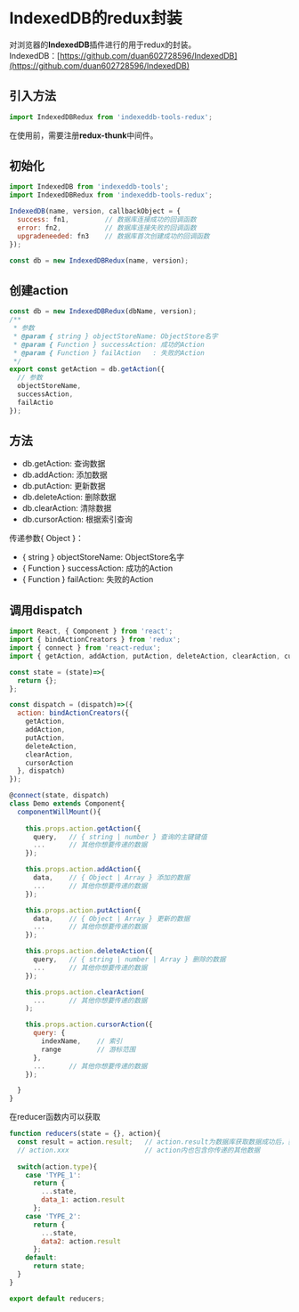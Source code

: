 # IndexedDB的redux封装

对浏览器的**IndexedDB**插件进行的用于redux的封装。   
IndexedDB：[https://github.com/duan602728596/IndexedDB](https://github.com/duan602728596/IndexedDB)

## 引入方法
```javascript
import IndexedDBRedux from 'indexeddb-tools-redux';
```
在使用前，需要注册**redux-thunk**中间件。

## 初始化
```javascript
import IndexedDB from 'indexeddb-tools';
import IndexedDBRedux from 'indexeddb-tools-redux';

IndexedDB(name, version, callbackObject = {
  success: fn1,         // 数据库连接成功的回调函数
  error: fn2,           // 数据库连接失败的回调函数
  upgradeneeded: fn3    // 数据库首次创建成功的回调函数 
});

const db = new IndexedDBRedux(name, version);
```

## 创建action
```javascript
const db = new IndexedDBRedux(dbName, version);
/**
 * 参数 
 * @param { string } objectStoreName: ObjectStore名字
 * @param { Function } successAction: 成功的Action
 * @param { Function } failAction   : 失败的Action
 */
export const getAction = db.getAction({
  // 参数
  objectStoreName,
  successAction,
  failActio
});
```

## 方法
* db.getAction: 查询数据
* db.addAction: 添加数据
* db.putAction: 更新数据
* db.deleteAction: 删除数据
* db.clearAction: 清除数据
* db.cursorAction: 根据索引查询  

传递参数{ Object }：
* { string } objectStoreName: ObjectStore名字
* { Function } successAction: 成功的Action
* { Function } failAction: 失败的Action

## 调用dispatch
```javascript
import React, { Component } from 'react';
import { bindActionCreators } from 'redux';
import { connect } from 'react-redux';
import { getAction, addAction, putAction, deleteAction, clearAction, cursorAction } from './render';

const state = (state)=>{
  return {};
};

const dispatch = (dispatch)=>({
  action: bindActionCreators({
    getAction, 
    addAction, 
    putAction, 
    deleteAction,
    clearAction, 
    cursorAction
  }, dispatch)
});

@connect(state, dispatch)
class Demo extends Component{
  componentWillMount(){
   
    this.props.action.getAction({
      query,   // { string | number } 查询的主键键值
      ...      // 其他你想要传递的数据 
    });

    this.props.action.addAction({
      data,    // { Object | Array } 添加的数据 
      ...      // 其他你想要传递的数据
    });

    this.props.action.putAction({
      data,    // { Object | Array } 更新的数据
      ...      // 其他你想要传递的数据
    });

    this.props.action.deleteAction({
      query,   // { string | number | Array } 删除的数据
      ...      // 其他你想要传递的数据
    });

    this.props.action.clearAction(
      ...      // 其他你想要传递的数据
    );

    this.props.action.cursorAction({
      query: {
        indexName,    // 索引
        range         // 游标范围
      },
      ...      // 其他你想要传递的数据
    });

  }
}
```
在reducer函数内可以获取
```javascript
function reducers(state = {}, action){
  const result = action.result;   // action.result为数据库获取数据成功后，获得到的数据
  // action.xxx                   // action内也包含你传递的其他数据        
  
  switch(action.type){
    case 'TYPE_1':
      return {
        ...state,
        data_1: action.result
      };
    case 'TYPE_2':
      return {
        ...state,
        data2: action.result
      };
    default:
      return state;
  }
}

export default reducers;
```